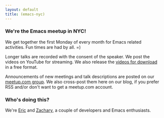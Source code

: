 ```yaml
---
layout: default
title: (emacs-nyc)
---
```


### We're the Emacs meetup in NYC!

We get together the first Monday of every month for Emacs related
activities. Fun times are had by all. =)

Longer talks are recorded with the consent of the speaker. We post the
videos on YouTube for streaming. We also release the [videos for
download] in a free format.

Announcements of new meetings and talk descriptions are posted on our
[meetup.com group]. We also cross-post them here on our blog, if you
prefer RSS and/or don't want to get a meetup.com account.

### Who's doing this?

We're [Eric] and [Zachary], a couple of developers and Emacs enthusiasts.

[videos for download]: /videos.html
[meetup.com group]: http://www.meetup.com/New-York-Emacs-Meetup/
[Eric]: http://www.tabfugni.cc
[Zachary]: http://zck.me
